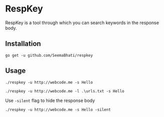 # RespKey
RespKey is a tool through which you can search keywords in the response body.

## Installation
```
go get -u github.com/SeemaBhati/respkey
```

## Usage
```
./respkey -u http://webcode.me -s Hello
```
```
./respkey -u http://webcode.me -l .\urls.txt -s Hello
```
Use ``` -silent ``` flag to hide the response body
```
./respkey -u http://webcode.me -s Hello -silent
```
